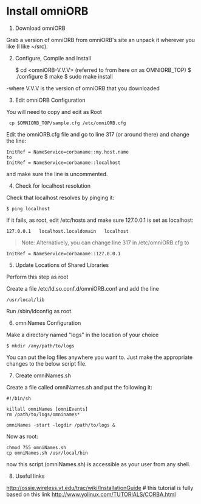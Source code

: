 # Install omniORB

1. Download omniORB

Grab a version of omniORB from omniORB's site an unpack it wherever you like (I like ~/src).

2. Configure, Compile and Install

	$ cd <omniORB-V.V.V> (referred to from here on as OMNIORB_TOP)
	$ ./configure
	$ make
	$ sudo make install
	
-where V.V.V is the version of omniORB that you downloaded

3. Edit omniORB Configuration

You will need to copy and edit as Root

	 cp $OMNIORB_TOP/sample.cfg /etc/omniORB.cfg

Edit the omniORB.cfg file and go to line 317 (or around there) and change the line:

	InitRef = NameService=corbaname::my.host.name
	to
	InitRef = NameService=corbaname::localhost

and make sure the line is uncommented.

4. Check for localhost resolution

Check that localhost resolves by pinging it:

	$ ping localhost

If it fails, as root, edit /etc/hosts and make sure 127.0.0.1 is set as localhost:

	127.0.0.1   localhost.localdomain   localhost
	
> Note: Alternatively, you can change line 317 in /etc/omniORB.cfg to

	InitRef = NameService=corbaname::127.0.0.1

5. Update Locations of Shared Libraries

Perform this step as root

Create a file /etc/ld.so.conf.d/omniORB.conf and add the line

	/usr/local/lib

Run /sbin/ldconfig as root.

6. omniNames Configuration

Make a directory named "logs" in the location of your choice

	$ mkdir /any/path/to/logs

You can put the log files anywhere you want to. Just make the appropriate changes to the below script file.

7. Create omniNames.sh

Create a file called omniNames.sh and put the following it:

	#!/bin/sh

	killall omniNames [omniEvents]
	rm /path/to/logs/omninames*

	omniNames -start -logdir /path/to/logs &

Now as root:

	chmod 755 omniNames.sh
	cp omniNames.sh /usr/local/bin
	
now this script (omniNames.sh) is accessible as your user from any shell.

8. Useful links

http://ossie.wireless.vt.edu/trac/wiki/InstallationGuide # this tutorial is fully based on this link
http://www.yolinux.com/TUTORIALS/CORBA.html
